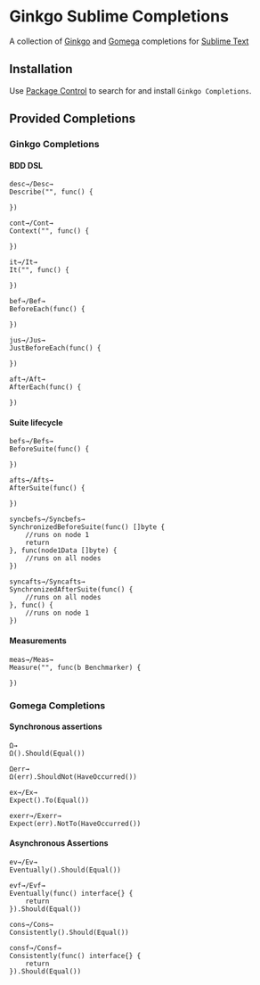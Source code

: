 # Ginkgo Sublime Completions

A collection of [Ginkgo](http://github.com/onsi/ginkgo) and [Gomega](http://github.com/onsi/gomega) completions for [Sublime Text](http://sublimetext.com)

## Installation

Use [Package Control](https://sublime.wbond.net/) to search for and install `Ginkgo Completions`.

## Provided Completions

### Ginkgo Completions

#### BDD DSL
```
desc→/Desc→
Describe("", func() {
    
})
```

```
cont→/Cont→
Context("", func() {
    
})
```

```
it→/It→
It("", func() {
    
})
```

```
bef→/Bef→
BeforeEach(func() {
    
})
```

```
jus→/Jus→
JustBeforeEach(func() {
    
})
```

```
aft→/Aft→
AfterEach(func() {
    
})
```

#### Suite lifecycle
```
befs→/Befs→
BeforeSuite(func() {
    
})
```

```
afts→/Afts→
AfterSuite(func() {
    
})
```

```
syncbefs→/Syncbefs→
SynchronizedBeforeSuite(func() []byte {
    //runs on node 1
    return
}, func(node1Data []byte) {
    //runs on all nodes 
})
```

```
syncafts→/Syncafts→
SynchronizedAfterSuite(func() {
    //runs on all nodes
}, func() {
    //runs on node 1 
})
```

#### Measurements
```
meas→/Meas→
Measure("", func(b Benchmarker) {
    
})
```

### Gomega Completions

#### Synchronous assertions
```
Ω→
Ω().Should(Equal())
```

```
Ωerr→
Ω(err).ShouldNot(HaveOccurred())
```

```
ex→/Ex→
Expect().To(Equal())
```

```
exerr→/Exerr→
Expect(err).NotTo(HaveOccurred())
```


#### Asynchronous Assertions
```
ev→/Ev→
Eventually().Should(Equal())
```

```
evf→/Evf→
Eventually(func() interface{} {
    return
}).Should(Equal())
```

```
cons→/Cons→
Consistently().Should(Equal())
```

```
consf→/Consf→
Consistently(func() interface{} {
    return
}).Should(Equal())
```
